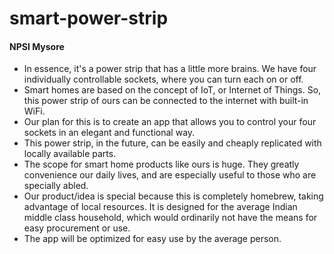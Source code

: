 # smart-power-strip
#### NPSI Mysore
- In essence, it's a power strip that has a little more brains. We have four individually controllable sockets, where you can turn each on or off.
- Smart homes are based on the concept of IoT, or Internet of Things. So, this power strip of ours can be connected to the internet with built-in WiFi.
- Our plan for this is to create an app that allows you to control your four sockets in an elegant and functional way.
- This power strip, in the future, can be easily and cheaply replicated with locally available parts.
- The scope for smart home products like ours is huge. They greatly convenience our daily lives, and are especially useful to those who are specially abled.
- Our product/idea is special because this is completely homebrew, taking advantage of local resources. It is designed for the average Indian middle class household, which would ordinarily not have the means for easy procurement or use.
- The app will be optimized for easy use by the average person.
